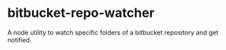 # bitbucket-repo-watcher
A node utility to watch specific folders of a bitbucket repository and get notified.
